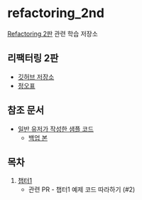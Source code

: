 # refactoring_2nd
[Refactoring 2판](https://www.hanbit.co.kr/store/books/look.php?p_code=B6952616555) 관련 학습 저장소

## 리팩터링 2판
- [깃허브 저장소](https://github.com/WegraLee/Refactoring)
- [정오표](https://docs.google.com/document/d/1IP04YcBgwOfBexV1CPK3gLCr2gmQdPTas2pHcqPuCz4/edit)

## 참조 문서
- [일반 유저가 작성한 샘플 코드](https://github.com/wickedwukong/martin-fowler-refactoring-2nd)
   - [백업 본](https://github.com/WegraLee/martin-fowler-refactoring-2nd)

## 목차
1. [챕터1](./src/cp-01)
   - 관련 PR - 챕터1 예제 코드 따라하기 (#2)
